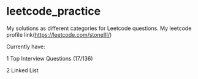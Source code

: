 # leetcode_practice
My solutions as different categories for Leetcode questions. My leetcode profile link(https://leetcode.com/stoneIII/)

Currently have:

1 Top Interview Questions (17/136)

2 Linked List